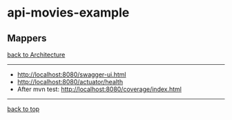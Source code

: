 # api-movies-example

## Mappers

[back to Architecture](architecture.md)

---

- [http://localhost:8080/swagger-ui.html](http://localhost:8080/swagger-ui.html)
- [http://localhost:8080/actuator/health](http://localhost:8080/actuator/health)
- After mvn test: [http://localhost:8080/coverage/index.html](http://localhost:8080/coverage/index.html)

---

[back to top](#api-movies-example)
